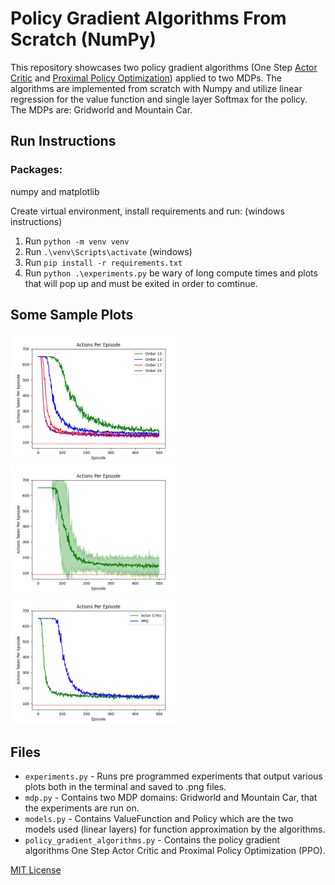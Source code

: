 # Policy Gradient Algorithms From Scratch (NumPy)
This repository showcases two policy gradient algorithms (One Step [Actor Critic](https://proceedings.neurips.cc/paper/1999/file/6449f44a102fde848669bdd9eb6b76fa-Paper.pdf) and [Proximal Policy Optimization](https://arxiv.org/abs/1707.06347)) applied to two MDPs. The algorithms are implemented from scratch with Numpy and utilize linear regression for the value function and single layer Softmax for the policy. The MDPs are: Gridworld and Mountain Car.



## Run Instructions
### Packages:
numpy and matplotlib

Create virtual environment, install requirements and run:
(windows instructions)
1. Run `python -m venv venv`
1. Run `.\venv\Scripts\activate` (windows)
1. Run `pip install -r requirements.txt`
1. Run `python .\experiments.py`
be wary of long compute times and plots that will pop up and must be exited in order to comtinue.

## Some Sample Plots
<p float="left">
    <img src="./plots/g2%20aoe%20plt=4%20mountain_car%20alg=ac%20O=many%20v_alpha=0.0001_%20p_alpha=0.001.png" width="275">
    <img src="./plots/g6%20aoe%20plt=1%20mountain_car%20alg=ac%20O=20%20v_alpha=0.001_%20p_alpha=0.01.png" width="275">
    <img src="./plots/g7%20aoe%20plt=2%20mountain_car%20alg=both%20O=many%20v_alpha=x_%20p_alpha=x.png" width="275">
</p>

## Files
* `experiments.py` - Runs pre programmed experiments that output various plots both in the terminal and saved to .png files.
* `mdp.py` - Contains two MDP domains: Gridworld and Mountain Car, that the experiments are run on.
* `models.py` - Contains ValueFunction and Policy which are the two models used (linear layers) for function approximation by the algorithms.
* `policy_gradient_algorithms.py` - Contains the policy gradient algorithms One Step Actor Critic and Proximal Policy Optimization (PPO).

[MIT License](/license)